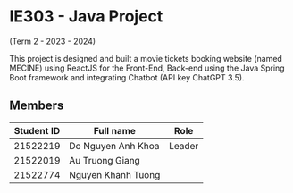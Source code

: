# IE303 - Java Project
(Term 2 - 2023 - 2024)

This project is designed and built a movie tickets booking website (named MECINE) using ReactJS for the Front-End, Back-end using the Java Spring Boot framework and integrating Chatbot (API key ChatGPT 3.5).

## Members
| Student ID | Full name |Role|
| --- | ----------- |--------------------|
| 21522219 | Do Nguyen Anh Khoa|Leader
| 21522019 | Au Truong Giang|
| 21522774 | Nguyen Khanh Tuong|
